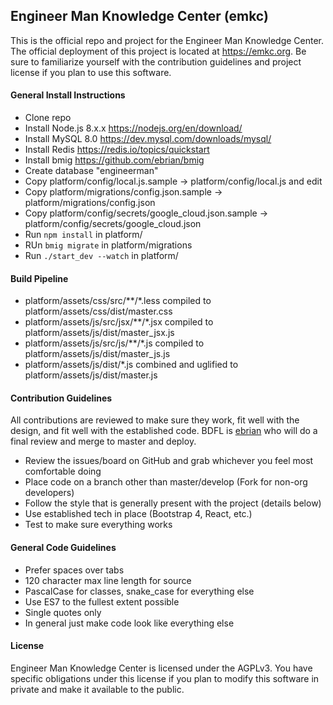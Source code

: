 ## Engineer Man Knowledge Center (emkc)
This is the official repo and project for the Engineer Man Knowledge Center. The official deployment of this project
is located at https://emkc.org. Be sure to familiarize yourself with the contribution guidelines and project license
if you plan to use this software.


#### General Install Instructions
- Clone repo
- Install Node.js 8.x.x https://nodejs.org/en/download/
- Install MySQL 8.0 https://dev.mysql.com/downloads/mysql/
- Install Redis https://redis.io/topics/quickstart
- Install bmig https://github.com/ebrian/bmig
- Create database "engineerman"
- Copy platform/config/local.js.sample -> platform/config/local.js and edit
- Copy platform/migrations/config.json.sample -> platform/migrations/config.json
- Copy platform/config/secrets/google_cloud.json.sample -> platform/config/secrets/google_cloud.json
- Run `npm install` in platform/
- RUn `bmig migrate` in platform/migrations
- Run `./start_dev --watch` in platform/


#### Build Pipeline
- platform/assets/css/src/\*\*/\*.less compiled to platform/assets/css/dist/master.css
- platform/assets/js/src/jsx/\*\*/\*.jsx compiled to platform/assets/js/dist/master_jsx.js
- platform/assets/js/src/js/\*\*/\*.js compiled to platform/assets/js/dist/master_js.js
- platform/assets/js/dist/\*.js combined and uglified to platform/assets/js/dist/master.js


#### Contribution Guidelines
All contributions are reviewed to make sure they work, fit well with the design, and fit well with
the established code. BDFL is [ebrian](https://github.com/ebrian) who will do a final review and merge
to master and deploy.
- Review the issues/board on GitHub and grab whichever you feel most comfortable doing
- Place code on a branch other than master/develop (Fork for non-org developers)
- Follow the style that is generally present with the project (details below)
- Use established tech in place (Bootstrap 4, React, etc.)
- Test to make sure everything works


#### General Code Guidelines
- Prefer spaces over tabs
- 120 character max line length for source
- PascalCase for classes, snake_case for everything else
- Use ES7 to the fullest extent possible
- Single quotes only
- In general just make code look like everything else


#### License
Engineer Man Knowledge Center is licensed under the AGPLv3. You have specific obligations under this license
if you plan to modify this software in private and make it available to the public.
